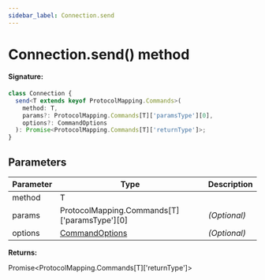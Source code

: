 ```yaml
---
sidebar_label: Connection.send
---
```


# Connection.send() method

#### Signature:

```typescript
class Connection {
  send<T extends keyof ProtocolMapping.Commands>(
    method: T,
    params?: ProtocolMapping.Commands[T]['paramsType'][0],
    options?: CommandOptions
  ): Promise<ProtocolMapping.Commands[T]['returnType']>;
}
```

## Parameters

| Parameter | Type                                               | Description  |
| --------- | -------------------------------------------------- | ------------ |
| method    | T                                                  |              |
| params    | ProtocolMapping.Commands\[T\]\['paramsType'\]\[0\] | _(Optional)_ |
| options   | [CommandOptions](./puppeteer.commandoptions.md)    | _(Optional)_ |

**Returns:**

Promise&lt;ProtocolMapping.Commands\[T\]\['returnType'\]&gt;
